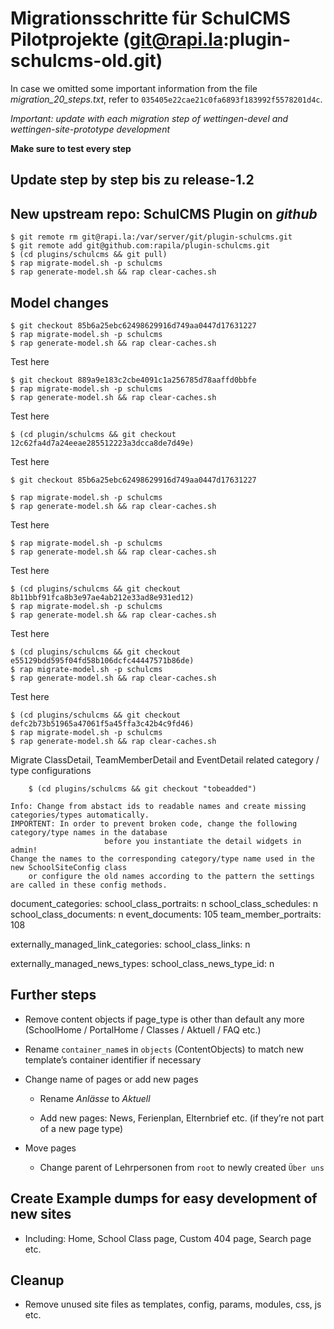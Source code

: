 # Migrationsschritte für SchulCMS Pilotprojekte (git@rapi.la:plugin-schulcms-old.git)

In case we omitted some important information from the file *migration_20_steps.txt*, refer to `035405e22cae21c0fa6893f183992f5578201d4c`.

*Important: update with each migration step of wettingen-devel and wettingen-site-prototype development*

**Make sure to test every step**

## Update step by step bis zu release-1.2


## New upstream repo: SchulCMS Plugin on *github*

    $ git remote rm git@rapi.la:/var/server/git/plugin-schulcms.git
    $ git remote add git@github.com:rapila/plugin-schulcms.git
    $ (cd plugins/schulcms && git pull)
    $ rap migrate-model.sh -p schulcms
    $ rap generate-model.sh && rap clear-caches.sh

## Model changes

    $ git checkout 85b6a25ebc62498629916d749aa0447d17631227
    $ rap migrate-model.sh -p schulcms
    $ rap generate-model.sh && rap clear-caches.sh

Test here

    $ git checkout 889a9e183c2cbe4091c1a256785d78aaffd0bbfe
    $ rap migrate-model.sh -p schulcms
    $ rap generate-model.sh && rap clear-caches.sh

Test here

    $ (cd plugin/schulcms && git checkout 12c62fa4d7a24eeae285512223a3dcca8de7d49e)

Test here

    $ git checkout 85b6a25ebc62498629916d749aa0447d17631227

    $ rap migrate-model.sh -p schulcms
    $ rap generate-model.sh && rap clear-caches.sh

Test here

    $ rap migrate-model.sh -p schulcms
    $ rap generate-model.sh && rap clear-caches.sh

Test here

    $ (cd plugins/schulcms && git checkout 8b11bbf91fca8b3e97ae4ab212e33ad8e931ed12)
    $ rap migrate-model.sh -p schulcms
    $ rap generate-model.sh && rap clear-caches.sh

Test here

    $ (cd plugins/schulcms && git checkout e55129bdd595f04fd58b106dcfc44447571b86de)
    $ rap migrate-model.sh -p schulcms
    $ rap generate-model.sh && rap clear-caches.sh

Test here

    $ (cd plugins/schulcms && git checkout defc2b73b51965a47061f5a45ffa3c42b4c9fd46)
    $ rap migrate-model.sh -p schulcms
    $ rap generate-model.sh && rap clear-caches.sh

Migrate ClassDetail, TeamMemberDetail and EventDetail related category / type configurations

		$ (cd plugins/schulcms && git checkout "tobeadded")

	Info: Change from abstact ids to readable names and create missing categories/types automatically.
	IMPORTENT: In order to prevent broken code, change the following category/type names in the database
						 before you instantiate the detail widgets in admin!
	Change the names to the corresponding category/type name used in the new SchoolSiteConfig class
		or configure the old names according to the pattern the settings are called in these config methods.

  document_categories:
    school_class_portraits: n
    school_class_schedules: n
    school_class_documents: n
    event_documents: 105
    team_member_portraits: 108

  externally_managed_link_categories:
    school_class_links: n

  externally_managed_news_types:
    school_class_news_type_id: n

## Further steps

- Remove content objects if page_type is other than default any more (SchoolHome / PortalHome / Classes / Aktuell / FAQ etc.)

- Rename `container_name`s in `objects` (ContentObjects) to match new template’s container identifier if necessary

- Change name of pages or add new pages

  - Rename *Anlässe* to *Aktuell*

  - Add new pages: News, Ferienplan, Elternbrief etc. (if they’re not part of a new page type)

- Move pages

  * Change parent of Lehrpersonen from `root` to newly created `Über uns`

## Create Example dumps for easy development of new sites

- Including: Home, School Class page, Custom 404 page, Search page etc.

## Cleanup

- Remove unused site files as templates, config, params, modules, css, js etc.
